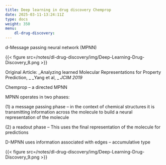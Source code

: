 ```yaml
---
title: Deep learning in drug discovery Chemprop
date: 2025-03-11-13:24:11Z
type: docs 
weight: 350
menu: 
    dl-drug-discovery:
---
```



d-Message passing neural network (MPNN)

{{< figure src=/notes/dl-drug-discovery/img/Deep-Learning-Drug-Discovery_8.png >}}

Original Article:  _Analyzing learned Molecular Representations for Property Prediction, _  _Yang et al, _  _JCIM 2019_

Chemprop – a directed MPNN

MPNN operates in two phases:

(1) a message passing phase – in the context of chemical structures it is transmitting information across the molecule to build a neural representation of the molecule

(2) a readout phase – This uses the final representation of the molecule for predictions

D-MPNN uses information associated with edges – accumulative type

{{< figure src=/notes/dl-drug-discovery/img/Deep-Learning-Drug-Discovery_9.png >}}

